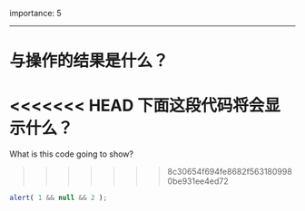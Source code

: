 importance: 5

---

# 与操作的结果是什么？

<<<<<<< HEAD
下面这段代码将会显示什么？
=======
What is this code going to show?
>>>>>>> 8c30654f694fe8682f5631809980be931ee4ed72

```js
alert( 1 && null && 2 );
```

